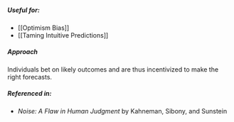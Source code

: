 ##### Useful for: 

- [[Optimism Bias]]
- [[Taming Intuitive Predictions]] 

##### Approach

Individuals bet on likely outcomes and are thus incentivized to make the right forecasts.

##### Referenced in: 

- *Noise: A Flaw in Human Judgment* by Kahneman, Sibony, and Sunstein